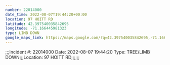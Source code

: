 ```yaml
---
number: 22014000
date_time: 2022-08-07T19:44:20+00:00
location: 97 HOITT RD
latitude: 42.397540035842695
longitude: -71.166445981323
type: LIMB DOWN
google_maps_link: https://maps.google.com/?q=42.397540035842695,-71.166445981323
---
```


;;;Incident #: 22014000  Date: 2022-08-07 19:44:20   Type: TREE/LIMB DOWN;;;Location: 97 HOITT RD;;;;;;

